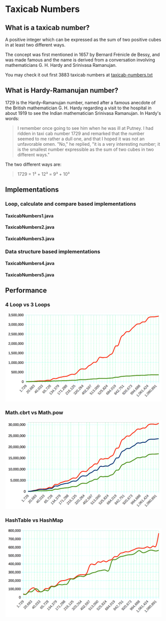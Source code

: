 # Taxicab Numbers

## What is a taxicab number?
A positive integer which can be expressed as the sum of two positive cubes in at least two different ways.

The concept was first mentioned in 1657 by Bernard Frénicle de Bessy, and was made famous and the name is derived from a conversation involving mathematicians G. H. Hardy and Srinivasa Ramanujan.

You may check it out first 3883 taxicab numbers at [taxicab-numbers.txt](taxicab-numbers.txt)

## What is Hardy-Ramanujan number?

1729 is the Hardy–Ramanujan number, named after a famous anecdote of the British mathematician G. H. Hardy regarding a visit to the hospital in about 1919 to see the Indian mathematician Srinivasa Ramanujan. In Hardy's words:

> I remember once going to see him when he was ill at Putney. I had ridden in taxi cab number 1729 and remarked that the number seemed to me rather a dull one, and that I hoped it was not an unfavorable omen. "No," he replied, "it is a very interesting number; it is the smallest number expressible as the sum of two cubes in two different ways."

The two different ways are:

> 1729 = 1³ + 12³ = 9³ + 10³


## Implementations

### Loop, calculate and compare based implementations

#### TaxicabNumbers1.java

#### TaxicabNumbers2.java

#### TaxicabNumbers3.java

### Data structure based implementations

#### TaxicabNumbers4.java

#### TaxicabNumbers5.java

## Performance

### 4 Loop vs 3 Loops

![Loop executions](chart-2.png)

### Math.cbrt vs Math.pow

![Loop execution times in nanoseconds](chart-1.png)

### HashTable vs HashMap

![Hashtable and Hashmap execution times in nanoseconds](chart-3.png)
